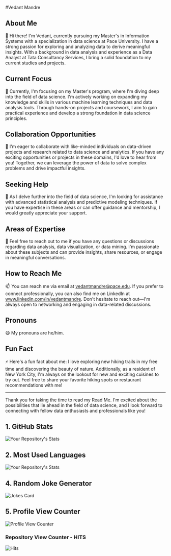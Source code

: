 #Vedant Mandre

## About Me
👋 Hi there! I'm Vedant, currently pursuing my Master's in Information Systems with a specialization in data science at Pace University. I have a strong passion for exploring and analyzing data to derive meaningful insights. With a background in data analysis and experience as a Data Analyst at Tata Consultancy Services, I bring a solid foundation to my current studies and projects.

## Current Focus
🔭 Currently, I'm focusing on my Master's program, where I'm diving deep into the field of data science. I'm actively working on expanding my knowledge and skills in various machine learning techniques and data analysis tools. Through hands-on projects and coursework, I aim to gain practical experience and develop a strong foundation in data science principles.

## Collaboration Opportunities
👯 I'm eager to collaborate with like-minded individuals on data-driven projects and research related to data science and analytics. If you have any exciting opportunities or projects in these domains, I'd love to hear from you! Together, we can leverage the power of data to solve complex problems and drive impactful insights.

## Seeking Help
🤔 As I delve further into the field of data science, I'm looking for assistance with advanced statistical analysis and predictive modeling techniques. If you have expertise in these areas or can offer guidance and mentorship, I would greatly appreciate your support.

## Areas of Expertise
💬 Feel free to reach out to me if you have any questions or discussions regarding data analysis, data visualization, or data mining. I'm passionate about these subjects and can provide insights, share resources, or engage in meaningful conversations.

## How to Reach Me
📫 You can reach me via email at vedantmandre@pace.edu. If you prefer to connect professionally, you can also find me on LinkedIn at www.linkedin.com/in/vedantmandre. Don't hesitate to reach out—I'm always open to networking and engaging in data-related discussions.

## Pronouns
😄 My pronouns are he/him.

## Fun Fact
⚡ Here's a fun fact about me: I love exploring new hiking trails in my free time and discovering the beauty of nature. Additionally, as a resident of New York City, I'm always on the lookout for new and exciting cuisines to try out. Feel free to share your favorite hiking spots or restaurant recommendations with me!

---

Thank you for taking the time to read my Read Me. I'm excited about the possibilities that lie ahead in the field of data science, and I look forward to connecting with fellow data enthusiasts and professionals like you!


## 1. GitHub Stats

![Your Repository's Stats](https://github-readme-stats.vercel.app/api?username=VedantMandre&show_icons=true)

## 2. Most Used Languages

![Your Repository's Stats](https://github-readme-stats.vercel.app/api/top-langs/?username=VedantMandre&theme=blue-green)

## 4. Random Joke Generator

![Jokes Card](https://readme-jokes.vercel.app/api)

## 5. Profile View Counter

![Profile View Counter](https://komarev.com/ghpvc/?username=VedantMandre)

### Repository View Counter - HITS

![Hits](https://hitcounter.pythonanywhere.com/count/tag.svg?url=https://github.com/VedantMandre/Python)
